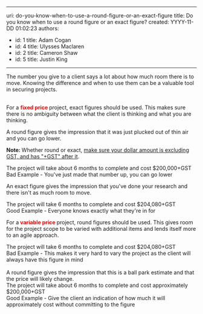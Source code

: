 

---
uri: do-you-know-when-to-use-a-round-figure-or-an-exact-figure
title: Do you know when to use a round figure or an exact figure?
created: YYYY-11-DD 01:02:23
authors:
  - id: 1
    title: Adam Cogan
  - id: 4
    title: Ulysses Maclaren
  - id: 2
    title: Cameron Shaw
  - id: 5
    title: Justin King
---




<span class='intro'> ​The number you give to a client says a lot about how much room there is to move.&#160;Knowing the difference and when to use them can be a valuable tool in securing projects.<br>
<br>
 </span>

<p>For a 
<span style="color&#58;#ff0000;">   </span><strong><span style="color&#58;#ff0000;">fixed price</span> </strong>project, exact figures should be used. This makes sure there is no ambiguity between what the client is thinking and what you are thinking.<br></p><p>A round figure gives the impression that it was just plucked out of thin air and you can go lower.&#160;<br></p><p><strong>Note</strong><strong>&#58;&#160;</strong>Whether round or exact, ​<a href="/_layouts/15/FIXUPREDIRECT.ASPX?WebId=3dfc0e07-e23a-4cbb-aac2-e778b71166a2&amp;TermSetId=07da3ddf-0924-4cd2-a6d4-a4809ae20160&amp;TermId=b1426257-e3df-404a-a6a8-4d257f5439a2">make sure your dollar amount is excluding GST, and has &quot;+GST&quot; after it</a>.​<br></p>
<font class="ms-rteCustom-GreyBox">The project will take about 6&#160;months to complete and cost $200,000+GST</font><br><font class="ms-rteCustom-FigureBad">Bad Example - You've just made that number up, you can go lower​</font>
<p> An exact figure gives the impression that you've done your research and there isn't as much room to move.</p>
<font class="ms-rteCustom-GreyBox">The project will take 6 months to complete and cost $204,080+GST</font><br><font class="ms-rteCustom-FigureGood">Good Example - Everyone knows exactly what they're in for<br> </font>
<p> For a<strong style="color&#58;#ff0000;"> <span style="color&#58;#ff0000;">variable price</span> </strong>project, round figures should be used. This gives room for the project scope to be varied with additional items and lends itself more to an agile approach.</p>
<font class="ms-rteCustom-GreyBox">The project will take ​6 months to complete and cost $204,080+GST</font><br><font class="ms-rteCustom-FigureBad">Bad Example - This makes it very hard to vary the project as the client will always have this figure in mind<br> </font> 
<br> A round figure gives the impression that this is a ball park estimate and that the price will likely change.&#160;<br><font class="ms-rteCustom-GreyBox">The project will take about 6&#160;months to complete and cost approximately $200,000+GST</font><br><font class="ms-rteCustom-FigureGood">Good Example - Give the client an indication of how much it will approximately cost without committing to the figure</font><br>


